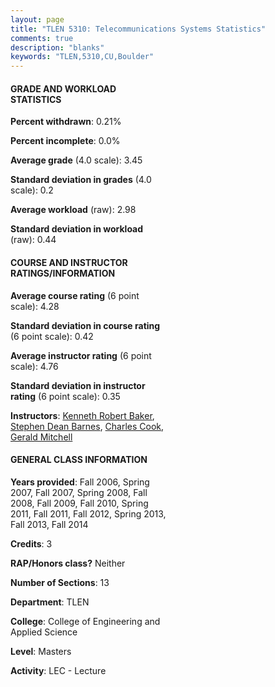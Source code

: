 ```yaml
---
layout: page
title: "TLEN 5310: Telecommunications Systems Statistics"
comments: true
description: "blanks"
keywords: "TLEN,5310,CU,Boulder"
---
```

<head>
<script src="https://ajax.googleapis.com/ajax/libs/jquery/2.1.3/jquery.min.js"></script>
<script src="https://dl.dropboxusercontent.com/s/pc42nxpaw1ea4o9/highcharts.js?dl=0"></script>
<!-- <script src="../assets/js/highcharts.js"></script> -->
<style type="text/css">@font-face {
	font-family: "Bebas Neue";
	src: url(https://www.filehosting.org/file/details/544349/BebasNeue Regular.otf) format("opentype");
	}
	h1.Bebas { 
		font-family: "Bebas Neue", Verdana, Tahoma;
	}
</style>
</head>
<body>
	<div id="container" style="float: right; width: 45%; height: 88%; margin-left: 2.5%; margin-right: 2.5%;"></div>
	<script language="JavaScript">
		$(document).ready(function() {
		var chart = {type: 'column'};
		var title = {text: 'Grade Distribution'};
		var xAxis = {categories: ['A','B','C','D','F'],crosshair: true};
		var yAxis = {min: 0,title: {text: 'Percentage'}};
		var tooltip = {headerFormat: '<center><b><span style="font-size:20px">{point.key}</span></b></center>',
		               pointFormat: '<td style="padding:0"><b>{point.y:.1f}%</b></td>',
		               footerFormat: '</table>',shared: true,useHTML: true};
		var plotOptions = {column: {pointPadding: 0.0,borderWidth: 0}};  
		var credits = {enabled: false};var series= [{name: 'Percent',data: [59.46,31.38,8.0,0.0,1.17,]}];
		var json = {};
		json.chart = chart;
		json.title = title;
		json.tooltip = tooltip;
		json.xAxis = xAxis;
		json.yAxis = yAxis;  
		json.series = series;
		json.plotOptions = plotOptions;  
		json.credits = credits;
		$('#container').highcharts(json);
	});
	</script>
</body>
			   
#### GRADE AND WORKLOAD STATISTICS

**Percent withdrawn**: 0.21%

**Percent incomplete**: 0.0%

**Average grade** (4.0 scale): 3.45

**Standard deviation in grades** (4.0 scale): 0.2

**Average workload** (raw): 2.98

**Standard deviation in workload** (raw): 0.44

#### COURSE AND INSTRUCTOR RATINGS/INFORMATION

**Average course rating** (6 point scale): 4.28

**Standard deviation in course rating** (6 point scale): 0.42

**Average instructor rating** (6 point scale): 4.76

**Standard deviation in instructor rating** (6 point scale): 0.35

**Instructors**: <a href='../../instructors/Kenneth_Robert_Baker'>Kenneth Robert Baker</a>, <a href='../../instructors/Stephen_Dean_Barnes'>Stephen Dean Barnes</a>, <a href='../../instructors/Charles_Cook'>Charles Cook</a>, <a href='../../instructors/Gerald_Mitchell'>Gerald Mitchell</a>

#### GENERAL CLASS INFORMATION

**Years provided**: Fall 2006, Spring 2007, Fall 2007, Spring 2008, Fall 2008, Fall 2009, Fall 2010, Spring 2011, Fall 2011, Fall 2012, Spring 2013, Fall 2013, Fall 2014

**Credits**: 3

**RAP/Honors class?** Neither

**Number of Sections**: 13

**Department**: TLEN

**College**: College of Engineering and Applied Science

**Level**: Masters

**Activity**: LEC - Lecture
